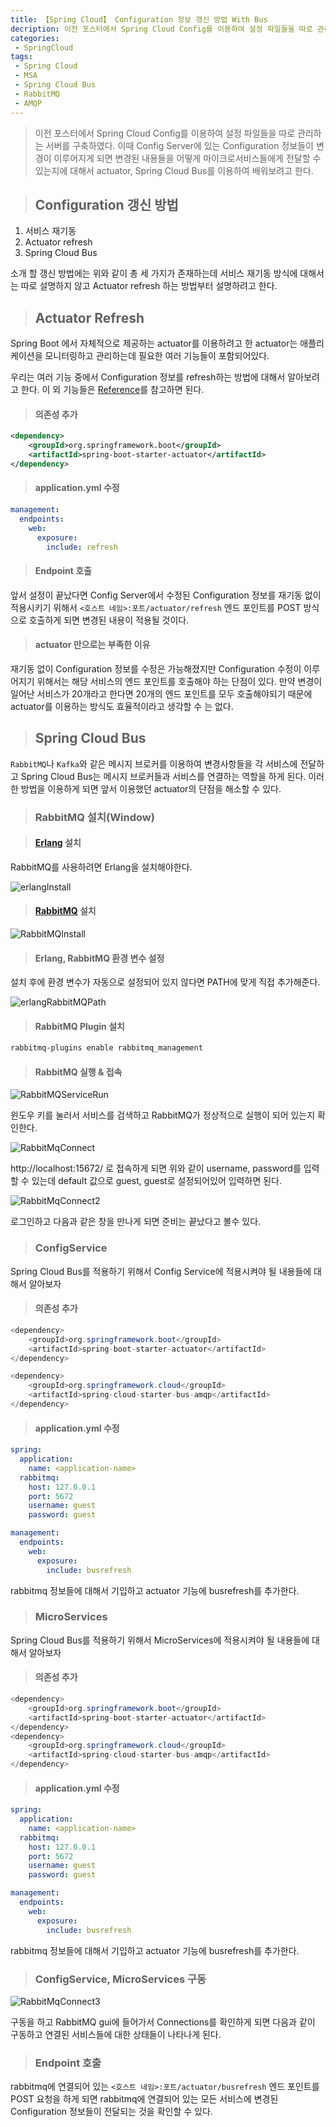 ```yaml
---
title: 【Spring Cloud】 Configuration 정보 갱신 방법 With Bus
decription: 이전 포스터에서 Spring Cloud Config를 이용하여 설정 파일들을 따로 관리하는 서버를 구축하였다. 이때 Config Server에 있는 Configuration 정보들이 변경이 이루어지게 되면 변경된 내용들을 어떻게 마이크로서비스들에게 전달할 수 있는지에 대해서 actuator, Spring Cloud Bus에 대해서 배워보려고 한다.
categories:
 - SpringCloud
tags:
 - Spring Cloud
 - MSA
 - Spring Cloud Bus
 - RabbitMQ
 - AMQP
---
```


> 이전 포스터에서 Spring Cloud Config를 이용하여 설정 파일들을 따로 관리하는 서버를 구축하였다. 이때 Config Server에 있는 Configuration 정보들이 변경이 이루어지게 되면 변경된 내용들을 어떻게 마이크로서비스들에게 전달할 수 있는지에 대해서 actuator, Spring Cloud Bus를 이용하여 배워보려고 한다.

> ## Configuration 갱신 방법

1. 서비스 재기동
2. Actuator refresh
3. Spring Cloud Bus

소개 할 갱신 방법에는 위와 같이 총 세 가지가 존재하는데 서비스 재기동 방식에 대해서는 따로 설명하지 않고 Actuator refresh 하는 방법부터 설명하려고 한다.

> ## Actuator Refresh

Spring Boot 에서 자체적으로 제공하는 actuator를 이용하려고 한 actuator는 애플리케이션을 모니터링하고 관리하는데 필요한 여러 기능들이 포함되어있다.

우리는 여러 기능 중에서 Configuration 정보를 refresh하는 방법에 대해서 알아보려고 한다. 이 외 기능들은 [Reference](https://docs.spring.io/spring-boot/docs/current/reference/html/production-ready-features.html)를 참고하면 된다.

> #### 의존성 추가

``` xml
<dependency>
    <groupId>org.springframework.boot</groupId>
    <artifactId>spring-boot-starter-actuator</artifactId>
</dependency>
```

> #### application.yml 수정

``` yml
management:
  endpoints:
    web:
      exposure:
        include: refresh
```

> #### Endpoint 호출

앞서 설정이 끝났다면 Config Server에서 수정된 Configuration 정보를 재기동 없이 적용시키기 위해서 `<호스트 네임>:포트/actuator/refresh` 엔드 포인트를 POST 방식으로 호출하게 되면 변경된 내용이 적용될 것이다.

> #### actuator 만으로는 부족한 이유

재기동 없이 Configuration 정보를 수정은 가능해졌지만 Configuration 수정이 이루어지기 위해서는 해당 서비스의 엔드 포인트를 호출해야 하는 단점이 있다. 만약 변경이 일어난 서비스가 20개라고 한다면 20개의 엔드 포인트를 모두 호출해야되기 때문에 actuator를 이용하는 방식도 효율적이라고 생각할 수 는 없다.

> ## Spring Cloud Bus

`RabbitMQ`나 `Kafka`와 같은 메시지 브로커를 이용하여 변경사항들을 각 서비스에 전달하고 Spring Cloud Bus는 메시지 브로커들과 서비스를 연결하는 역할을 하게 된다. 이러한 방법을 이용하게 되면 앞서 이용했던 actuator의 단점을 해소할 수 있다.

> ### RabbitMQ 설치(Window)

> #### [Erlang](https://www.erlang.org/downloads) 설치

RabbitMQ를 사용하려면 Erlang을 설치해야한다.

![erlangInstall](/assets/postImages/ConfigRefreshMethod/erlangInstall.PNG)

> #### [RabbitMQ](https://www.rabbitmq.com/install-windows.html#installer) 설치

![RabbitMQInstall](/assets/postImages/ConfigRefreshMethod/RabbitMQInstall.PNG)

> #### Erlang, RabbitMQ 환경 변수 설정

설치 후에 환경 변수가 자동으로 설정되어 있지 않다면 PATH에 맞게 직접 추가해준다.

![erlangRabbitMQPath](/assets/postImages/ConfigRefreshMethod/erlangRabbitMQPath.PNG)

> #### RabbitMQ Plugin 설치

``` bash
rabbitmq-plugins enable rabbitmq_management
```

> #### RabbitMQ 실행 & 접속

![RabbitMQServiceRun](/assets/postImages/ConfigRefreshMethod/RabbitMQServiceRun.PNG)

윈도우 키를 눌러서 서비스를 검색하고 RabbitMQ가 정상적으로 실행이 되어 있는지 확인한다.

![RabbitMqConnect](/assets/postImages/ConfigRefreshMethod/RabbitMqConnect.PNG)

http://localhost:15672/ 로 접속하게 되면 위와 같이 username, password를 입력할 수 있는데 default 값으로 guest, guest로 설정되어있어 입력하면 된다.

![RabbitMqConnect2](/assets/postImages/ConfigRefreshMethod/RabbitMqConnect2.PNG)

로그인하고 다음과 같은 창을 만나게 되면 준비는 끝났다고 볼수 있다.

> ### ConfigService

Spring Cloud Bus를 적용하기 위해서 Config Service에 적용시켜야 될 내용들에 대해서 알아보자

> #### 의존성 추가

``` java
<dependency>
    <groupId>org.springframework.boot</groupId>
    <artifactId>spring-boot-starter-actuator</artifactId>
</dependency>

<dependency>
    <groupId>org.springframework.cloud</groupId>
    <artifactId>spring-cloud-starter-bus-amqp</artifactId>
</dependency>
```

> #### application.yml 수정

``` yml
spring:
  application:
    name: <application-name>
  rabbitmq:
    host: 127.0.0.1
    port: 5672
    username: guest
    password: guest

management:
  endpoints:
    web:
      exposure:
        include: busrefresh
```

rabbitmq 정보들에 대해서 기입하고 actuator 기능에 busrefresh를 추가한다.

> ### MicroServices

Spring Cloud Bus를 적용하기 위해서 MicroServices에 적용시켜야 될 내용들에 대해서 알아보자

> #### 의존성 추가

``` java
<dependency>
    <groupId>org.springframework.boot</groupId>
    <artifactId>spring-boot-starter-actuator</artifactId>
</dependency>
<dependency>
    <groupId>org.springframework.cloud</groupId>
    <artifactId>spring-cloud-starter-bus-amqp</artifactId>
</dependency>
```

> #### application.yml 수정

``` yml
spring:
  application:
    name: <application-name>
  rabbitmq:
    host: 127.0.0.1
    port: 5672
    username: guest
    password: guest

management:
  endpoints:
    web:
      exposure:
        include: busrefresh
```

rabbitmq 정보들에 대해서 기입하고 actuator 기능에 busrefresh를 추가한다.

> ### ConfigService, MicroServices 구동

![RabbitMqConnect3](/assets/postImages/ConfigRefreshMethod/RabbitMqConnect3.PNG)

구동을 하고 RabbitMQ gui에 들어가서 Connections를 확인하게 되면 다음과 같이 구동하고 연결된 서비스들에 대한 상태들이 나타나게 된다.

> ### Endpoint 호출

rabbitmq에 연결되어 있는 `<호스트 네임>:포트/actuator/busrefresh` 엔드 포인트를 POST 요청을 하게 되면 rabbitmq에 연결되어 있는 모든 서비스에 변경된 Configuration 정보들이 전달되는 것을 확인할 수 있다.
